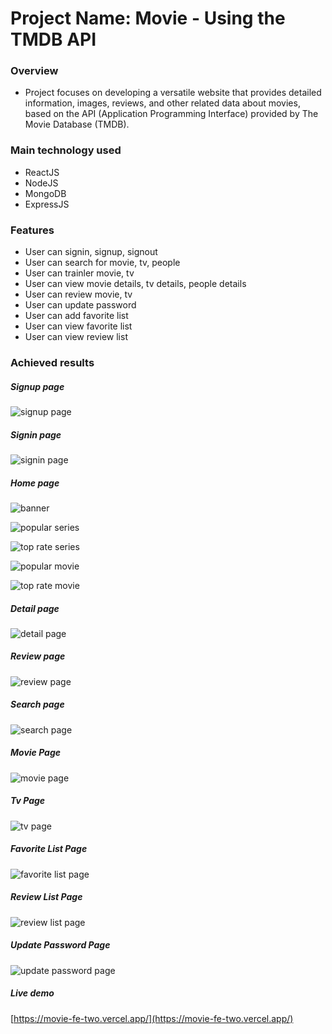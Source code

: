# Project Name: Movie - Using the TMDB API

### Overview

- Project focuses on developing a versatile website that provides detailed information, images, reviews, and other related data about movies, based on the API (Application Programming Interface) provided by The Movie Database (TMDB).

### Main technology used

- ReactJS
- NodeJS
- MongoDB
- ExpressJS

### Features

- User can signin, signup, signout
- User can search for movie, tv, people
- User can trainler movie, tv
- User can view movie details, tv details, people details
- User can review movie, tv
- User can update password
- User can add favorite list
- User can view favorite list
- User can view review list

### Achieved results

##### Signup page

![signup page](https://res.cloudinary.com/dnmazjnlr/image/upload/v1686825411/%E1%BA%A3nh%20movie/sign_up_wjnr4b.png)

##### Signin page

![signin page](https://res.cloudinary.com/dnmazjnlr/image/upload/v1686825409/%E1%BA%A3nh%20movie/sign_in_f2zzqi.png)

##### Home page

![banner](https://res.cloudinary.com/dnmazjnlr/image/upload/v1686825371/%E1%BA%A3nh%20movie/homeBanner_boa8pl.png)

![popular series](https://res.cloudinary.com/dnmazjnlr/image/upload/v1686825402/%E1%BA%A3nh%20movie/popularseries_asqqt8.png)

![top rate series](https://res.cloudinary.com/dnmazjnlr/image/upload/v1686825404/%E1%BA%A3nh%20movie/toprateseries_gz03as.png)

![popular movie](https://res.cloudinary.com/dnmazjnlr/image/upload/v1686825375/%E1%BA%A3nh%20movie/popularMovie_irqlu2.png)

![top rate movie](https://res.cloudinary.com/dnmazjnlr/image/upload/v1686825398/%E1%BA%A3nh%20movie/topratemovie_q3doqv.png)

##### Detail page

![detail page](https://res.cloudinary.com/dnmazjnlr/image/upload/v1686825401/%E1%BA%A3nh%20movie/detail_lkvsxt.png)

##### Review page

![review page](https://res.cloudinary.com/dnmazjnlr/image/upload/v1686825405/%E1%BA%A3nh%20movie/review_i6lkas.png)

##### Search page

![search page](https://res.cloudinary.com/dnmazjnlr/image/upload/v1686825408/%E1%BA%A3nh%20movie/search_ycin4t.png)

##### Movie Page

![movie page](https://res.cloudinary.com/dnmazjnlr/image/upload/v1686825406/%E1%BA%A3nh%20movie/movies_v95x7h.png)

##### Tv Page

![tv page](https://res.cloudinary.com/dnmazjnlr/image/upload/v1686825407/%E1%BA%A3nh%20movie/tv_ativnj.png)

##### Favorite List Page

![favorite list page](https://res.cloudinary.com/dnmazjnlr/image/upload/v1686825413/%E1%BA%A3nh%20movie/dsthich_dmturn.png)

##### Review List Page

![review list page](https://res.cloudinary.com/dnmazjnlr/image/upload/v1686825414/%E1%BA%A3nh%20movie/dsreview_ho4w6n.png)

##### Update Password Page

![update password page](https://res.cloudinary.com/dnmazjnlr/image/upload/v1686825403/%E1%BA%A3nh%20movie/updatePassword_aqfbib.png)

##### Live demo

[https://movie-fe-two.vercel.app/](https://movie-fe-two.vercel.app/)
